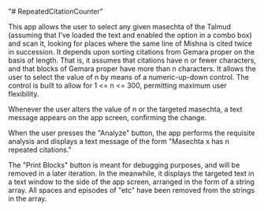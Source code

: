 "# RepeatedCitationCounter"

This app allows the user to select any given masechta of the Talmud (assuming that I've loaded the text and enabled the option in a combo box) and scan it, looking for places where the same line of Mishna is cited twice in succession.  It depends upon sorting citations from Gemara proper on the basis of length.  That is, it assumes that citations have n or fewer characters, and that blocks of Gemara proper have more than n characters. It allows the user to select the value of n by means of a numeric-up-down control.  The control is built to allow for 1 <= n <= 300, permitting maximum user flexibility.

Whenever the user alters the value of n or the targeted masechta, a text message appears on the app screen, confirming the change.

When the user presses the "Analyze" button, the app performs the requisite analysis and displays a text message of the form "Masechta x has n repeated citations."

The "Print Blocks" button is meant for debugging purposes, and will be removed in a later iteration. In the meanwhile, it displays the targeted text in a text window to the side of the app screen, arranged in the form of a string array.  All spaces and episodes of "etc" have been removed from the strings in the array. 
